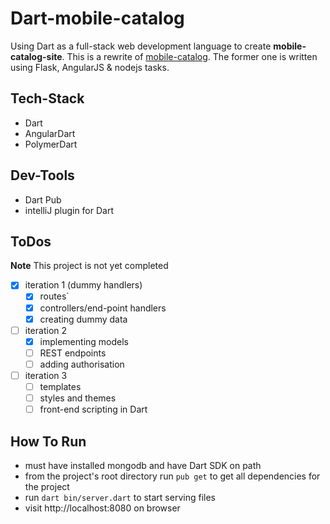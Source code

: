 # Dart-mobile-catalog
Using Dart as a full-stack web development language to create **mobile-catalog-site**. This is a rewrite of [mobile-catalog](https://github.com/jnoortheen/mobile-catalog). The former one is written using Flask, AngularJS & nodejs tasks. 

## Tech-Stack

* Dart 
* AngularDart
* PolymerDart


## Dev-Tools

* Dart Pub
* intelliJ plugin for Dart

## __ToDos__
**Note** This project is not yet completed

- [x] iteration 1 (dummy handlers)
  - [x] routes`
  - [x] controllers/end-point handlers
  - [x] creating dummy data
- [ ] iteration 2
  - [x] implementing models 
  - [ ] REST endpoints
  - [ ] adding authorisation
- [ ] iteration 3
  - [ ] templates
  - [ ] styles and themes
  - [ ] front-end scripting in Dart

## How To Run

- must have installed mongodb and have Dart SDK on path
- from the project's root directory run `pub get` to get all dependencies for the project
- run `dart bin/server.dart` to start serving files
- visit http://localhost:8080 on browser